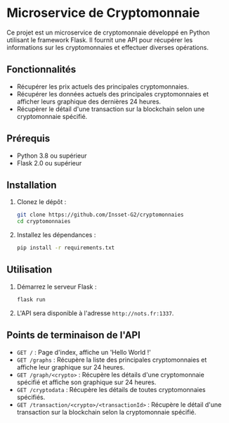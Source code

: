 # Microservice de Cryptomonnaie

Ce projet est un microservice de cryptomonnaie développé en Python utilisant le framework Flask. Il fournit une API pour récupérer les informations sur les cryptomonnaies et effectuer diverses opérations.

## Fonctionnalités

- Récupérer les prix actuels des principales cryptomonnaies.
- Récupérer les données actuels des principales cryptomonnaies et afficher leurs graphique des dernières 24 heures.
- Récupèrer le détail d'une transaction sur la blockchain selon une cryptomonnaie spécifié.

## Prérequis

- Python 3.8 ou supérieur
- Flask 2.0 ou supérieur

## Installation

1. Clonez le dépôt :
    ```bash
    git clone https://github.com/Insset-G2/cryptomonnaies
    cd cryptomonnaies
    ```

2. Installez les dépendances :
    ```bash
    pip install -r requirements.txt
    ```

## Utilisation

1. Démarrez le serveur Flask :
    ```bash
    flask run
    ```

2. L'API sera disponible à l'adresse `http://nots.fr:1337`.

## Points de terminaison de l'API

- `GET /` : Page d'index, affiche un 'Hello World !'
- `GET /graphs` : Récupère la liste des principales cryptomonnaies et affiche leur graphique sur 24 heures.
- `GET /graph/<crypto>` : Récupère les détails d'une cryptomonnaie spécifié et affiche son graphique sur 24 heures.
- `GET /cryptodata` : Récupère les détails de toutes cryptomonnaies spécifiés.
- `GET /transaction/<crypto>/<transactionId>` : Récupère le détail d'une transaction sur la blockchain selon la cryptomonnaie spécifié.
